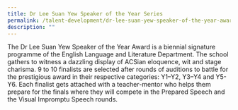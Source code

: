 ```yaml
---
title: Dr Lee Suan Yew Speaker of the Year Series
permalink: /talent-development/dr-lee-suan-yew-speaker-of-the-year-award/
description: ""
---
```

The Dr Lee Suan Yew Speaker of the Year Award is a biennial signature programme of the English Language and Literature Department. The school gathers to witness a dazzling display of ACSian eloquence, wit and stage charisma. 9 to 10 finalists are selected after rounds of auditions to battle for the prestigious award in their respective categories: Y1–Y2, Y3–Y4 and Y5-Y6. Each finalist gets attached with a teacher-mentor who helps them prepare for the finals where they will compete in the Prepared Speech and the Visual Impromptu Speech rounds.